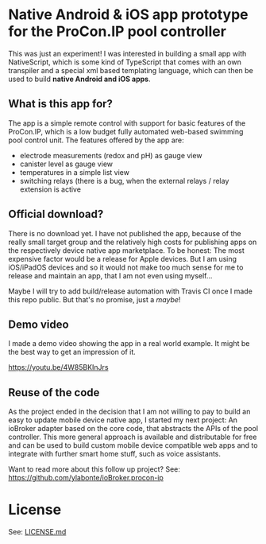 # Native Android & iOS app prototype<br>for the ProCon.IP pool controller

This was just an experiment! I was interested in building a small app with NativeScript, 
which is some kind of TypeScript that comes with an own transpiler and a special xml
based templating language, which can then be used to build **native Android and iOS apps**.


## What is this app for?

The app is a simple remote control with support for basic features of the ProCon.IP,
which is a low budget fully automated web-based swimming pool control unit. The features
offered by the app are:
* electrode measurements (redox and pH) as gauge view
* canister level as gauge view
* temperatures in a simple list view
* switching relays (there is a bug, when the external relays / relay extension is active


## Official download?

There is no download yet. I have not published the app, because of the really small target
group and the relatively high costs for publishing apps on the respectively device native
app marketplace. To be honest: The most expensive factor would be a release for Apple
devices. But I am using iOS/iPadOS devices and so it would not make too much sense for me
to release and maintain an app, that I am not even using myself...

Maybe I will try to add build/release automation with Travis CI once I made this repo
public. But that's no promise, just a _maybe_!


## Demo video

I made a demo video showing the app in a real world example. It might be the best way
to get an impression of it.

https://youtu.be/4W85BKInJrs


## Reuse of the code

As the project ended in the decision that I am not willing to pay to build an easy to update
mobile device native app, I started my next project: An ioBroker adapter based on the core
code, that abstracts the APIs of the pool controller. This more general approach is available
and distributable for free and can be used to build custom mobile device compatible web apps
and to integrate with further smart home stuff, such as voice assistants.

Want to read more about this follow up project? See: https://github.com/ylabonte/ioBroker.procon-ip


# License

See: [LICENSE.md](./LICENSE.md)
